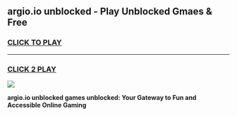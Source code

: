 
## argio.io unblocked - Play Unblocked Gmaes & Free
<h3>
<a href="https://news.freeplayer.one?title=argio.io_unblocked&ref=16F">CLICK TO PLAY</a></h3>
<hr>

<h3>
<a href="https://news.freeplayer.one?title=argio.io_unblocked&ref=16F">CLICK 2 PLAY</a>
  
</h3>

<a href="https://news.freeplayer.one?title=argio.io_unblocked&ref=16F/"><img src="https://clearcache.store/games.png"></a>


**argio.io unblocked games unblocked: Your Gateway to Fun and Accessible Online Gaming**
